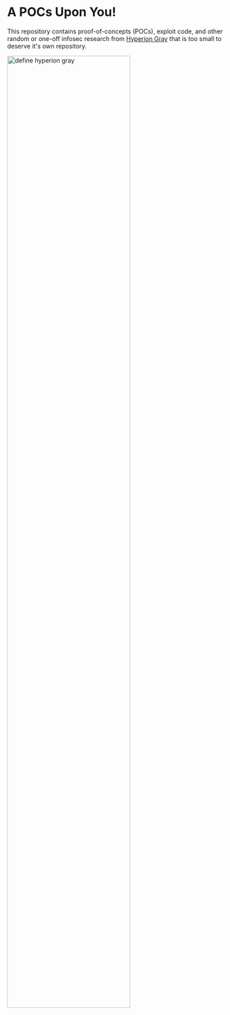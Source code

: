 A POCs Upon You!
================

This repository contains proof-of-concepts (POCs), exploit code, and other
random or one-off infosec research from [Hyperion
Gray](https://www.hyperiongray.com/?pk_campaign=github&pk_kwd=a-pocs-upon-you)
that is too small to deserve it's own repository.

<a href='https://www.hyperiongray.com/?pk_campaign=github&pk_kwd=a-pocs-upon-you'>
    <img src='https://hyperiongray.s3.amazonaws.com/define-hg.svg'
         alt='define hyperion gray'
         width='75%'></a>
